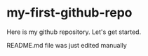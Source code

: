 # my-first-github-repo
Here is my github repository. Let's get started.

README.md file was just edited manually
